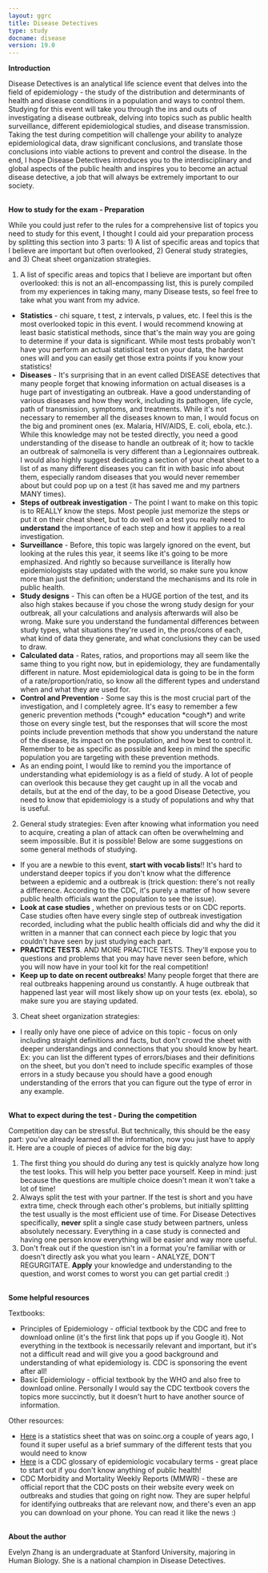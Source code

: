 ```yaml
---
layout: ggrc
title: Disease Detectives
type: study
docname: disease
version: 19.0
---
```


**Introduction**

Disease Detectives is an analytical life science event that delves into the field of epidemiology - the study of the distribution and determinants of health and disease conditions in a population and ways to control them. Studying for this event will take you through the ins and outs of investigating a disease outbreak, delving into topics such as public health surveillance, different epidemiological studies, and disease transmission. Taking the test during competition will challenge your ability to analyze epidemiological data, draw significant conclusions, and translate those conclusions into viable actions to prevent and control the disease. In the end, I hope Disease Detectives introduces you to the interdisciplinary and global aspects of the public health and inspires you to become an actual disease detective, a job that will always be extremely important to our society.

<br>**How to study for the exam - Preparation**

While you could just refer to the rules for a comprehensive list of topics you need to study for this event, I thought I could aid your preparation process by splitting this section into 3 parts: 1) A list of specific areas and topics that I believe are important but often overlooked, 2) General study strategies, and 3) Cheat sheet organization strategies.

1) A list of specific areas and topics that I believe are important but often overlooked: this is not an all-encompassing list, this is purely compiled from my experiences in taking many, many Disease tests, so feel free to take what you want from my advice.
- **Statistics** - chi square, t test, z intervals, p values, etc. I feel this is the most overlooked topic in this event. I would recommend knowing at least basic statistical methods, since that&#39;s the main way you are going to determine if your data is significant. While most tests probably won&#39;t have you perform an actual statistical test on your data, the hardest ones will and you can easily get those extra points if you know your statistics!
- **Diseases** - It&#39;s surprising that in an event called DISEASE detectives that many people forget that knowing information on actual diseases is a huge part of investigating an outbreak. Have a good understanding of various diseases and how they work, including its pathogen, life cycle, path of transmission, symptoms, and treatments. While it&#39;s not necessary to remember all the diseases known to man, I would focus on the big and prominent ones (ex. Malaria, HIV/AIDS, E. coli, ebola, etc.). While this knowledge may not be tested directly, you need a good understanding of the disease to handle an outbreak of it; how to tackle an outbreak of salmonella is very different than a Legionnaires outbreak. I would also highly suggest dedicating a section of your cheat sheet to a list of as many different diseases you can fit in with basic info about them, especially random diseases that you would never remember about but could pop up on a test (it has saved me and my partners MANY times).
- **Steps of outbreak investigation** - The point I want to make on this topic is to REALLY know the steps. Most people just memorize the steps or put it on their cheat sheet, but to do well on a test you really need to **understand** the importance of each step and how it applies to a real investigation.
- **Surveillance** - Before, this topic was largely ignored on the event, but looking at the rules this year, it seems like it&#39;s going to be more emphasized. And rightly so because surveillance is literally how epidemiologists stay updated with the world, so make sure you know more than just the definition; understand the mechanisms and its role in public health.
- **Study designs** - This can often be a HUGE portion of the test, and its also high stakes because if you chose the wrong study design for your outbreak, all your calculations and analysis afterwards will also be wrong. Make sure you understand the fundamental differences between study types, what situations they&#39;re used in, the pros/cons of each, what kind of data they generate, and what conclusions they can be used to draw.
- **Calculated data** - Rates, ratios, and proportions may all seem like the same thing to you right now, but in epidemiology, they are fundamentally different in nature. Most epidemiological data is going to be in the form of a rate/proportion/ratio, so know all the different types and understand when and what they are used for.
- **Control and Prevention** - Some say this is the most crucial part of the investigation, and I completely agree. It&#39;s easy to remember a few generic prevention methods (\*cough\* education \*cough\*) and write those on every single test, but the responses that will score the most points include prevention methods that show you understand the nature of the disease, its impact on the population, and how best to control it. Remember to be as specific as possible and keep in mind the specific population you are targeting with these prevention methods.
- As an ending point, I would like to remind you the importance of understanding what epidemiology is as a field of study. A lot of people can overlook this because they get caught up in all the vocab and details, but at the end of the day, to be a good Disease Detective, you need to know that epidemiology is a study of populations and why that is useful.

2) General study strategies: Even after knowing what information you need to acquire, creating a plan of attack can often be overwhelming and seem impossible. But it is possible! Below are some suggestions on some general methods of studying.
- If you are a newbie to this event, **start with vocab lists**!! It&#39;s hard to understand deeper topics if you don&#39;t know what the difference between a epidemic and a outbreak is (trick question: there&#39;s not really a difference. According to the CDC, it&#39;s purely a matter of how severe public health officials want the population to see the issue).
- **Look at case studies** , whether on previous tests or on CDC reports. Case studies often have every single step of outbreak investigation recorded, including what the public health officials did and why the did it written in a manner that can connect each piece by logic that you couldn&#39;t have seen by just studying each part.
- **PRACTICE TESTS**. AND MORE PRACTICE TESTS. They&#39;ll expose you to questions and problems that you may have never seen before, which you will now have in your tool kit for the real competition!
- **Keep up to date on recent outbreaks**! Many people forget that there are real outbreaks happening around us constantly. A huge outbreak that happened last year will most likely show up on your tests (ex. ebola), so make sure you are staying updated.

3) Cheat sheet organization strategies:
- I really only have one piece of advice on this topic - focus on only including straight definitions and facts, but don&#39;t crowd the sheet with deeper understandings and connections that you should know by heart. Ex: you can list the different types of errors/biases and their definitions on the sheet, but you don&#39;t need to include specific examples of those errors in a study because you should have a good enough understanding of the errors that you can figure out the type of error in any example.

<br>**What to expect during the test - During the competition**

Competition day can be stressful. But technically, this should be the easy part: you&#39;ve already learned all the information, now you just have to apply it. Here are a couple of pieces of advice for the big day:

1. The first thing you should do during any test is quickly analyze how long the test looks. This will help you better pace yourself. Keep in mind: just because the questions are multiple choice doesn&#39;t mean it won&#39;t take a lot of time!
2. Always split the test with your partner. If the test is short and you have extra time, check through each other&#39;s problems, but initially splitting the test usually is the most efficient use of time. For Disease Detectives specifically, **never** split a single case study between partners, unless absolutely necessary. Everything in a case study is connected and having one person know everything will be easier and way more useful.
3. Don&#39;t freak out if the question isn&#39;t in a format you&#39;re familiar with or doesn&#39;t directly ask you what you learn -  ANALYZE, DON&#39;T REGURGITATE. **Apply** your knowledge and understanding to the question, and worst comes to worst you can get partial credit :)

<br>**Some helpful resources**

Textbooks:

- Principles of Epidemiology - official textbook by the CDC and free to download online (it&#39;s the first link that pops up if you Google it). Not everything in the textbook is necessarily relevant and important, but it&#39;s not a difficult read and will give you a good background and understanding of what epidemiology is. CDC is sponsoring the event after all!
- Basic Epidemiology - official textbook by the WHO and also free to download online. Personally I would say the CDC textbook covers the topics more succinctly, but it doesn&#39;t hurt to have another source of information.

Other resources:

- [Here](https://drive.google.com/file/d/1xKvbuCOfu4gp0qQ_ayR3aEfzaVqjHYXl/view?usp=sharing) is a statistics sheet that was on soinc.org a couple of years ago, I found it super useful as a brief summary of the different tests that you would need to know
- [Here](https://drive.google.com/file/d/1hgamye7mRh6v0OwNYs3C5t7vixaaZPOI/view?usp=sharing) is a CDC glossary of epidemiologic vocabulary terms - great place to start out if you don&#39;t know anything of public health!
- CDC Morbidity and Mortality Weekly Reports (MMWR) - these are official report that the CDC posts on their website every week on outbreaks and studies that going on right now. They are super helpful for identifying outbreaks that are relevant now, and there&#39;s even an app you can download on your phone. You can read it like the news :)

<br>**About the author**

Evelyn Zhang is an undergraduate at Stanford University, majoring in Human Biology. She is a national champion in Disease Detectives.
